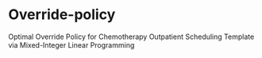 # Override-policy
Optimal Override Policy for Chemotherapy Outpatient Scheduling Template via Mixed-Integer Linear Programming
